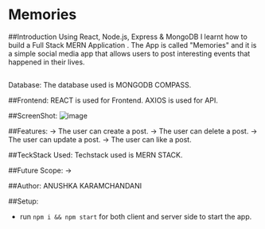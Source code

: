 # Memories

##Introduction
Using React, Node.js, Express & MongoDB I learnt how to build a Full Stack MERN Application . The App is called "Memories" and it is a simple social media app that allows users to post interesting events that happened in their lives.

## 
Database:
The database used is MONGODB COMPASS.

##Frontend:
REACT is used for Frontend. AXIOS is used for API.

##ScreenShot:
![image](https://user-images.githubusercontent.com/107273995/204345723-0c202685-3292-49ba-9a35-50fe1ef5fa13.png)

##Features:
-> The user can create a post.
-> The user can delete a post.
-> The user can update a post.
-> The user can like a post.

##TeckStack Used:
Techstack used is MERN STACK.

##Future Scope:
-> 

##Author:
ANUSHKA KARAMCHANDANI

##Setup:
- run ```npm i && npm start``` for both client and server side to start the app.
